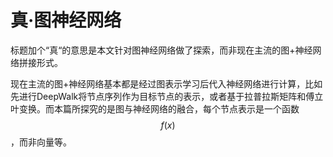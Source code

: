 # 真·图神经网络

标题加个“真“的意思是本文针对图神经网络做了探索，而非现在主流的图+神经网络拼接形式。

现在主流的图+神经网络基本都是经过图表示学习后代入神经网络进行计算，比如先进行DeepWalk将节点序列作为目标节点的表示，或者基于拉普拉斯矩阵和傅立叶变换。而本篇所探究的是图与神经网络的融合，每个节点表示是一个函数 $$f(x)$$ ，而非向量等。


